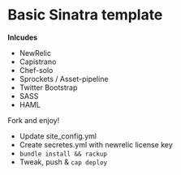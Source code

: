 Basic Sinatra template
====

**Inlcudes**

- NewRelic
- Capistrano
- Chef-solo
- Sprockets / Asset-pipeline
- Twitter Bootstrap
- SASS
- HAML

Fork and enjoy!

 - Update site_config.yml
 - Create secretes.yml with newrelic license key
 - `bundle install && rackup`
 - Tweak, push & `cap deploy`

